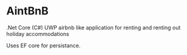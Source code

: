 # AintBnB
.Net Core (C#) UWP airbnb like application for renting and renting out holiday accommodations

Uses EF core for persistance.
